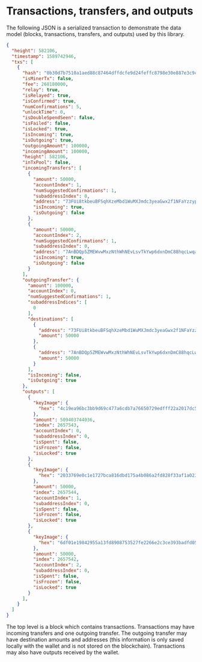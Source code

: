# Transactions, transfers, and outputs

The following JSON is a serialized transaction to demonstrate the data model (blocks, transactions, transfers, and outputs) used by this library.

```json
{
  "height": 582106,
  "timestamp": 1589742946,
  "txs": [
    {
      "hash": "0b30d7b7510a1aed88c87464dffdcfe9d24feffc8798e30e887e3c9c3558a814",
      "isMinerTx": false,
      "fee": 268180000,
      "relay": true,
      "isRelayed": true,
      "isConfirmed": true,
      "numConfirmations": 5,
      "unlockTime": 0,
      "isDoubleSpendSeen": false,
      "isFailed": false,
      "isLocked": true,
      "isIncoming": true,
      "isOutgoing": true,
      "outgoingAmount": 100000,
      "incomingAmount": 100000,
      "height": 582106,
      "inTxPool": false,
      "incomingTransfers": [
        {
          "amount": 50000,
          "accountIndex": 1,
          "numSuggestedConfirmations": 1,
          "subaddressIndex": 0,
          "address": "73FUi8tkbeuBFSqhXzeMbd1WuMXJmdc3yeaGwx2f1NFaYzzypQ7a9scgn7JAtNagKPe4qCwE4S7wwB9ibJKv4RXnE8dtAva",
          "isIncoming": true,
          "isOutgoing": false
        },
        {
          "amount": 50000,
          "accountIndex": 2,
          "numSuggestedConfirmations": 1,
          "subaddressIndex": 0,
          "address": "7AnBDQp5ZMEWvwMxzNthWhNEvLsvTkYwp6dxnDmC88hqcLwqaD2cYmESAtqqJ9myXE6PLz5oqrApnUtqTW69mWevCZJUhWV",
          "isIncoming": true,
          "isOutgoing": false
        }
      ],
      "outgoingTransfer": {
        "amount": 100000,
        "accountIndex": 0,
        "numSuggestedConfirmations": 1,
        "subaddressIndices": [
          0
        ],
        "destinations": [
          {
            "address": "73FUi8tkbeuBFSqhXzeMbd1WuMXJmdc3yeaGwx2f1NFaYzzypQ7a9scgn7JAtNagKPe4qCwE4S7wwB9ibJKv4RXnE8dtAva",
            "amount": 50000
          },
          {
            "address": "7AnBDQp5ZMEWvwMxzNthWhNEvLsvTkYwp6dxnDmC88hqcLwqaD2cYmESAtqqJ9myXE6PLz5oqrApnUtqTW69mWevCZJUhWV",
            "amount": 50000
          }
        ],
        "isIncoming": false,
        "isOutgoing": true
      },
      "outputs": [
        {
          "keyImage": {
            "hex": "4c19ea96bc3bb9d69c477a6cdb7a76650729edfff22a2017dc5e6ea7d94c6116"
          },
          "amount": 509403744036,
          "index": 2657543,
          "accountIndex": 0,
          "subaddressIndex": 0,
          "isSpent": false,
          "isFrozen": false,
          "isLocked": true
        },
        {
          "keyImage": {
            "hex": "2033769e0c1e1727bca816dbd175a4b086a2fd828f33af1a023e41920963e90f"
          },
          "amount": 50000,
          "index": 2657544,
          "accountIndex": 1,
          "subaddressIndex": 0,
          "isSpent": false,
          "isFrozen": false,
          "isLocked": true
        },
        {
          "keyImage": {
            "hex": "6df01e19842955a13fd8908753527fe2266e2c3ce393badfd053823aab57f8e7"
          },
          "amount": 50000,
          "index": 2657542,
          "accountIndex": 2,
          "subaddressIndex": 0,
          "isSpent": false,
          "isFrozen": false,
          "isLocked": true
        }
      ],
    }
  ]
}
```

The top level is a block which contains transactions.  Transactions may have incoming transfers and one outgoing transfer.  The outgoing transfer may have destination amounts and addresses (this information is only saved locally with the wallet and is not stored on the blockchain).  Transactions may also have outputs received by the wallet.